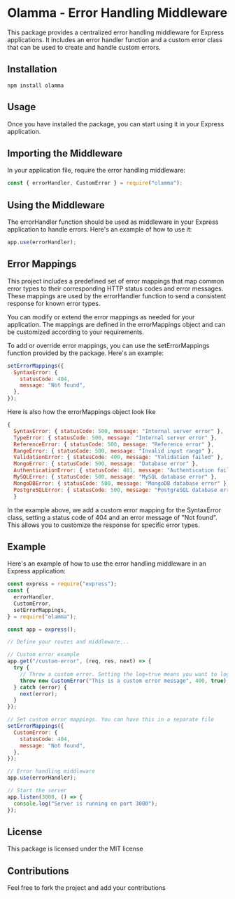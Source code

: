 # Olamma - Error Handling Middleware

This package provides a centralized error handling middleware for Express applications. It includes an error handler function and a custom error class that can be used to create and handle custom errors.

## Installation

```shell
npm install olamma
```

## Usage

Once you have installed the package, you can start using it in your Express application.

## Importing the Middleware

In your application file, require the error handling middleware:

```js
const { errorHandler, CustomError } = require("olamma");
```

## Using the Middleware

The errorHandler function should be used as middleware in your Express application to handle errors. Here's an example of how to use it:

```js
app.use(errorHandler);
```

## Error Mappings

This project includes a predefined set of error mappings that map common error types to their corresponding HTTP status codes and error messages. These mappings are used by the errorHandler function to send a consistent response for known error types.

You can modify or extend the error mappings as needed for your application. The mappings are defined in the errorMappings object and can be customized according to your requirements.

To add or override error mappings, you can use the setErrorMappings function provided by the package. Here's an example:

```js
setErrorMappings({
  SyntaxError: {
    statusCode: 404,
    message: "Not found",
  },
});
```

Here is also how the errorMappings object look like

```js
{
  SyntaxError: { statusCode: 500, message: "Internal server error" },
  TypeError: { statusCode: 500, message: "Internal server error" },
  ReferenceError: { statusCode: 500, message: "Reference error" },
  RangeError: { statusCode: 500, message: "Invalid input range" },
  ValidationError: { statusCode: 400, message: "Validation failed" },
  MongoError: { statusCode: 500, message: "Database error" },
  AuthenticationError: { statusCode: 401, message: "Authentication failed" },
  MySQLError: { statusCode: 500, message: "MySQL database error" },
  MongoDBError: { statusCode: 500, message: "MongoDB database error" },
  PostgreSQLError: { statusCode: 500, message: "PostgreSQL database error" }
  }
```

In the example above, we add a custom error mapping for the SyntaxError class, setting a status code of 404 and an error message of "Not found". This allows you to customize the response for specific error types.

## Example

Here's an example of how to use the error handling middleware in an Express application:

```js
const express = require("express");
const {
  errorHandler,
  CustomError,
  setErrorMappings,
} = require("olamma");

const app = express();

// Define your routes and middleware...

// Custom error example
app.get("/custom-error", (req, res, next) => {
  try {
    // Throw a custom error. Setting the log=true means you want to log message and stack trace. So, however, by default statusCode > 500 are all logged.
    throw new CustomError("This is a custom error message", 400, true);
  } catch (error) {
    next(error);
  }
});

// Set custom error mappings. You can have this in a separate file
setErrorMappings({
  CustomError: {
    statusCode: 404,
    message: "Not found",
  },
});

// Error handling middleware
app.use(errorHandler);

// Start the server
app.listen(3000, () => {
  console.log("Server is running on port 3000");
});
```

## License
This package is licensed under the MIT license

## Contributions
Feel free to fork the project and add your contributions
